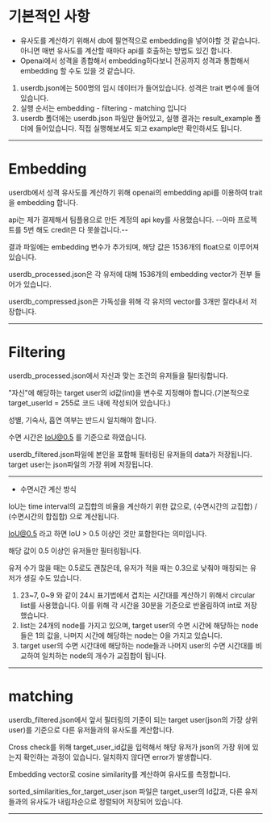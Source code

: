 # 기본적인 사항
* 유사도를 계산하기 위해서 db에 필연적으로 embedding을 넣어야할 것 같습니다. 아니면 매번 유사도를 계산할 때마다 api를 호출하는 방법도 있긴 합니다.
* Openai에서 성격을 종합해서 embedding하다보니 전공까지 성격과 통합해서 embedding 할 수도 있을 것 같습니다.
  
1. userdb.json에는 500명의 임시 데이터가 들어있습니다. 성격은 trait 변수에 들어있습니다.
2. 실행 순서는 embedding - filtering - matching 입니다
3. userdb 폴더에는 userdb.json 파일만 들어있고, 실행 결과는 result_example 폴더에 들어있습니다. 직접 실행해보셔도 되고 example만 확인하셔도 됩니다.

---
# Embedding 
userdb에서 성격 유사도를 계산하기 위해 openai의 embedding api를 이용하여 trait을 embedding 합니다.

api는 제가 결제해서 팀플용으로 만든 계정의 api key를 사용했습니다. --아마 프로젝트를 5번 해도 credit은 다 못쓸겁니다.--

결과 파일에는 embedding 변수가 추가되며, 해당 값은 1536개의 float으로 이루어져 있습니다.

userdb_processed.json은 각 유저에 대해 1536개의 embedding vector가 전부 들어가 있습니다.

userdb_compressed.json은 가독성을 위해 각 유저의 vector를 3개만 잘라내서 저장합니다.

---
# Filtering
userdb_processed.json에서 자신과 맞는 조건의 유저들을 필터링합니다.

"자신"에 해당하는 target user의 id값(int)을 변수로 지정해야 합니다.(기본적으로 target_userId = 255로 코드 내에 작성되어 있습니다.)

성별, 기숙사, 흡연 여부는 반드시 일치해야 합니다.

수면 시간은 IoU@0.5 를 기준으로 하였습니다.

userdb_filtered.json파일에 본인을 포함해 필터링된 유저들의 data가 저장됩니다. target user는 json파일의 가장 위에 저장됩니다.

---
* 수면시간 계산 방식

IoU는 time interval의 교집합의 비율을 계산하기 위한 값으로, (수면시간의 교집합) / (수면시간의 합집합) 으로 계산됩니다.

IoU@0.5 라고 하면 IoU > 0.5 이상인 것만 포함한다는 의미입니다.

해당 값이 0.5 이상인 유저들만 필터링됩니다.

유저 수가 많을 때는 0.5로도 괜찮은데, 유저가 적을 때는 0.3으로 낮춰야 매칭되는 유저가 생길 수도 있습니다.

1. 23\~7, 0\~9 와 같이 24시 표기법에서 겹치는 시간대를 계산하기 위해서 circular list를 사용했습니다. 이를 위해 각 시간을 30분을 기준으로 반올림하여 int로 저장했습니다.
2. list는 24개의 node를 가지고 있으며, target user의 수면 시간에 해당하는 node들은 1의 값을, 나머지 시간에 해당하는 node는 0을 가지고 있습니다.
3. target user의 수면 시간대에 해당하는 node들과 나머지 user의 수면 시간대를 비교하여 일치하는 node의 개수가 교집합이 됩니다.

---
# matching
userdb_filtered.json에서 앞서 필터링의 기준이 되는 target user(json의 가장 상위 user)를 기준으로 다른 유저들과의 유사도를 계산합니다.

Cross check를 위해 target_user_id값을 입력해서 해당 유저가 json의 가장 위에 있는지 확인하는 과정이 있습니다. 일치하지 않다면 error가 발생합니다.

Embedding vector로 cosine similarity를 계산하여 유사도를 측정합니다.

sorted_similarities_for_target_user.json 파일은 target_user의 Id값과, 다른 유저들과의 유사도가 내림차순으로 정렬되어 저장되어 있습니다.

---

